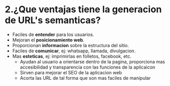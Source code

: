 # 2.¿Que ventajas tiene la generacion de URL's semanticas?

* Faciles de __entender__ para los usuarios.
* Mejoran el __posicionamiento web__.
* Proporcionan __informacion__ sobre la estructura del sitio.
* Faciles de __comunicar__, ej: whatsapp, llamada, divulgacion.
* Mas __esteticas__, ej: imprimirlas en folletos, facebook, etc.
  * Ayudan al usuario a orientarse dentro de la pagina, proporciona mas accesibilidad y transparencia con las funciones de la aplicaicon
  * Sirven para mejorar el SEO de la aplicacion web
  * Acorta las URL de tal forma que son mas faciles de manipular
